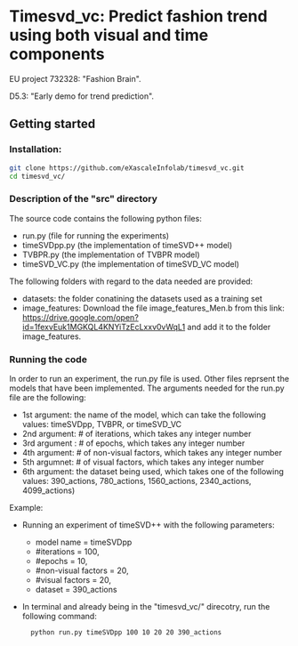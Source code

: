 # Timesvd_vc: Predict fashion trend using both visual and time components

EU project 732328: "Fashion Brain".

D5.3: "Early demo for trend prediction".

## Getting started

### Installation:

``` bash 
git clone https://github.com/eXascaleInfolab/timesvd_vc.git
cd timesvd_vc/
```

### Description of the "src" directory

The source code contains the following python files:
 - run.py (file for running the experiments)
 - timeSVDpp.py (the implementation of timeSVD++ model)
 - TVBPR.py (the implementation of TVBPR model)
 - timeSVD_VC.py (the implementation of timeSVD_VC model)

The following folders with regard to the data needed are provided:
 - datasets: the folder conatining the datasets used as a training set
 - image_features: Download the file image_features_Men.b from this link:
 https://drive.google.com/open?id=1fexvEuk1MGKQL4KNYiTzEcLxxv0vWqL1 
 and add it to the folder image_features.
 

### Running the code 


In order to run an experiment, the run.py file is used. Other files reprsent the models that have been implemented.
The arguments needed for the run.py file are the following: 
 - 1st argument: the name of the model, which can take the following values: timeSVDpp, TVBPR, or timeSVD_VC
 - 2nd argument: # of iterations, which takes any integer number 
 - 3rd argument : # of epochs, which takes any integer number
 - 4th argument: # of non-visual factors, which takes any integer number
 - 5th argumnet: # of visual factors, which takes any integer number
 - 6th argument: the dataset being used, which takes one of the following values: 390_actions, 780_actions, 1560_actions, 2340_actions, 4099_actions) 

Example:
 - Running an experiment of timeSVD++ with the following parameters: 
	- model name = timeSVDpp
	- #iterations = 100, 
	- #epochs = 10, 
	- #non-visual factors = 20, 
	- #visual factors = 20,
	- dataset = 390_actions

 - In terminal and already being in the "timesvd_vc/" direcotry, run the following command:
    ``` bash 
      python run.py timeSVDpp 100 10 20 20 390_actions
    ```















